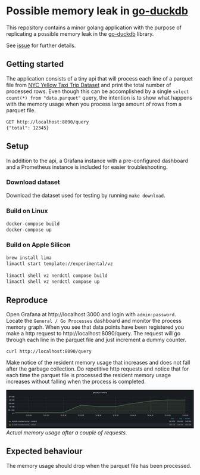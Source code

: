 # Possible memory leak in [go-duckdb](https://github.com/marcboeker/go-duckdb)

This repository contains a minor golang application with the purpose of replicating a possible memory leak in the 
[go-duckdb](https://github.com/marcboeker/go-duckdb) library.

See [issue]() for further details.

## Getting started
The application consists of a tiny api that will process each line of a parquet file from 
[NYC Yellow Taxi Trip Dataset](https://www.nyc.gov/site/tlc/about/tlc-trip-record-data.page) and print the total number of
processed rows. Even though this can be accomplished by a single `select count(*) from "data.parquet"` query, the
intention is to show what happens with the memory usage when you process large amount of rows from a parquet file.

```shell
GET http://localhost:8090/query
{"total": 12345}
```

## Setup
In addition to the api, a Grafana instance with a pre-configured dashboard and a Prometheus instance is included for
easier troubleshooting.

### Download dataset
Download the dataset used for testing by running `make download`.

### Build on Linux
```shell
docker-compose build
docker-compose up
```

### Build on Apple Silicon
```shell
brew install lima
limactl start template://experimental/vz

limactl shell vz nerdctl compose build
limactl shell vz nerdctl compose up
```

## Reproduce
Open Grafana at http://localhost:3000 and login with `admin:password`. Locate the `General / Go Processes` dashboard
and monitor the process memory graph. When you see that data points have been registered you make a http request to
http://localhost:8090/query. The request will go through each line in the parquet file and just increment a dummy counter.

```shell
curl http://localhost:8090/query
```

Make notice of the resident memory usage that increases and does not fall after the garbage collection. Do repetitive http
requests and notice that for each time the parquet file is processed the resident memory usage increases without falling
when the process is completed.

![img.png](docs/memory-usage.png)
*Actual memory usage after a couple of requests.*

## Expected behaviour
The memory usage should drop when the parquet file has been processed.
